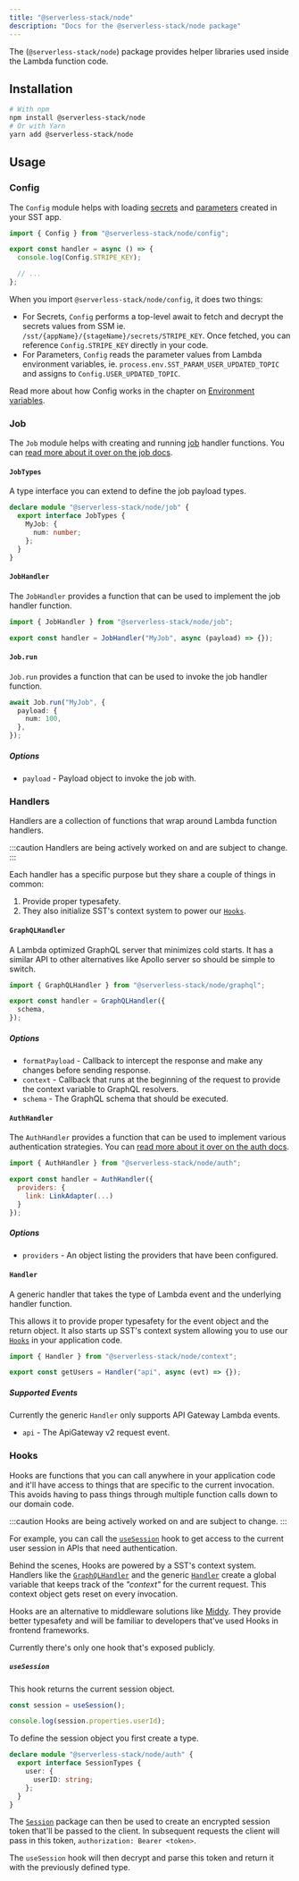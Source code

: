 ```yaml
---
title: "@serverless-stack/node"
description: "Docs for the @serverless-stack/node package"
---
```


The (`@serverless-stack/node`) package provides helper libraries used inside the Lambda function code.

## Installation

```bash
# With npm
npm install @serverless-stack/node
# Or with Yarn
yarn add @serverless-stack/node
```

## Usage

### Config

The `Config` module helps with loading [secrets](../constructs/Secret.md) and [parameters](../constructs/Parameter.md) created in your SST app.

```ts
import { Config } from "@serverless-stack/node/config";

export const handler = async () => {
  console.log(Config.STRIPE_KEY);

  // ...
};
```

When you import `@serverless-stack/node/config`, it does two things:

- For Secrets, `Config` performs a top-level await to fetch and decrypt the secrets values from SSM ie. `/sst/{appName}/{stageName}/secrets/STRIPE_KEY`. Once fetched, you can reference `Config.STRIPE_KEY` directly in your code.
- For Parameters, `Config` reads the parameter values from Lambda environment variables, ie. `process.env.SST_PARAM_USER_UPDATED_TOPIC` and assigns to `Config.USER_UPDATED_TOPIC`.

Read more about how Config works in the chapter on [Environment variables](../config.md).

### Job

The `Job` module helps with creating and running [job](../constructs/Job.md) handler functions. You can [read more about it over on the job docs](../long-running-jobs.md).

#### `JobTypes`

A type interface you can extend to define the job payload types.

```ts
declare module "@serverless-stack/node/job" {
  export interface JobTypes {
    MyJob: {
      num: number;
    };
  }
}
```

#### `JobHandler`

The `JobHandler` provides a function that can be used to implement the job handler function.

```js
import { JobHandler } from "@serverless-stack/node/job";

export const handler = JobHandler("MyJob", async (payload) => {});
```

#### `Job.run`

`Job.run` provides a function that can be used to invoke the job handler function.

```ts
await Job.run("MyJob", {
  payload: {
    num: 100,
  },
});
```

##### Options

- `payload` - Payload object to invoke the job with.

### Handlers

Handlers are a collection of functions that wrap around Lambda function handlers.

:::caution
Handlers are being actively worked on and are subject to change.
:::

Each handler has a specific purpose but they share a couple of things in common:

1. Provide proper typesafety.
2. They also initialize SST's context system to power our [`Hooks`](#hooks).

#### `GraphQLHandler`

A Lambda optimized GraphQL server that minimizes cold starts. It has a similar API to other alternatives like Apollo server so should be simple to switch.

```js
import { GraphQLHandler } from "@serverless-stack/node/graphql";

export const handler = GraphQLHandler({
  schema,
});
```

##### Options

- `formatPayload` - Callback to intercept the response and make any changes before sending response.
- `context` - Callback that runs at the beginning of the request to provide the context variable to GraphQL resolvers.
- `schema` - The GraphQL schema that should be executed.

#### `AuthHandler`

The `AuthHandler` provides a function that can be used to implement various authentication strategies. You can [read more about it over on the auth docs](../auth.md).

```js
import { AuthHandler } from "@serverless-stack/node/auth";

export const handler = AuthHandler({
  providers: {
    link: LinkAdapter(...)
  }
});
```

##### Options

- `providers` - An object listing the providers that have been configured.

#### `Handler`

A generic handler that takes the type of Lambda event and the underlying handler function.

This allows it to provide proper typesafety for the event object and the return object. It also starts up SST's context system allowing you to use our [`Hooks`](#hooks) in your application code.

```js
import { Handler } from "@serverless-stack/node/context";

export const getUsers = Handler("api", async (evt) => {});
```

##### Supported Events

Currently the generic `Handler` only supports API Gateway Lambda events.

- `api` - The ApiGateway v2 request event.

### Hooks

Hooks are functions that you can call anywhere in your application code and it'll have access to things that are specific to the current invocation. This avoids having to pass things through multiple function calls down to our domain code.

:::caution
Hooks are being actively worked on and are subject to change.
:::

For example, you can call the [`useSession`](#usesession) hook to get access to the current user session in APIs that need authentication.

Behind the scenes, Hooks are powered by a SST's context system. Handlers like the [`GraphQLHandler`](#graphqlhandler) and the generic [`Handler`](#handler) create a global variable that keeps track of the _"context"_ for the current request. This context object gets reset on every invocation.

Hooks are an alternative to middleware solutions like [Middy](https://middy.js.org). They provide better typesafety and will be familiar to developers that've used Hooks in frontend frameworks.

Currently there's only one hook that's exposed publicly.

##### `useSession`

This hook returns the current session object.

```ts
const session = useSession();

console.log(session.properties.userId);
```

To define the session object you first create a type.

```ts
declare module "@serverless-stack/node/auth" {
  export interface SessionTypes {
    user: {
      userID: string;
    };
  }
}
```

The [`Session`](../auth.md#session) package can then be used to create an encrypted session token that'll be passed to the client. In subsequent requests the client will pass in this token, `authorization: Bearer <token>`.

The `useSession` hook will then decrypt and parse this token and return it with the previously defined type.
